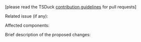 [please read the TSDuck [contribution guidelines](https://tsduck.io/doxy/contributing.html) for pull requests]

Related issue (if any):

Affected components:

Brief description of the proposed changes:
